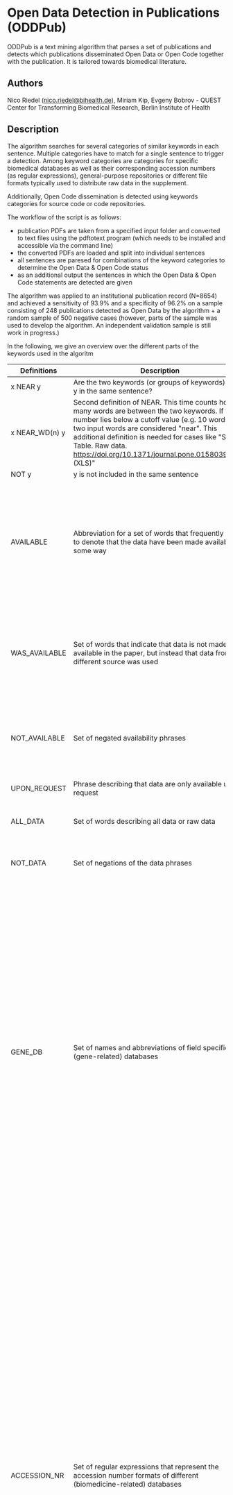 # Open Data Detection in Publications (ODDPub)

ODDPub is a text mining algorithm that parses a set of publications and detects
which publications disseminated Open Data or Open Code together with the
publication. It is tailored towards biomedical literature.

## Authors

Nico Riedel (nico.riedel@bihealth.de), Miriam Kip, Evgeny Bobrov - QUEST Center for Transforming Biomedical Research, Berlin Institute of Health

## Description

The algorithm searches for several categories of similar keywords in each 
sentence. Multiple categories have to match for a single sentence to trigger a 
detection. Among keyword categories are categories for specific biomedical
databases as well as their corresponding accession numbers (as regular
expressions), general-purpose repositories or different file formats typically
used to distribute raw data in the supplement.

Additionally, Open Code dissemination is detected using keywords categories
for source code or code repositories.

The workflow of the script is as follows:
 - publication PDFs are taken from a specified input folder and converted to 
 text files using the pdftotext program (which needs to be installed and 
 accessible via the command line)
 - the converted PDFs are loaded and split into individual sentences
 - all sentences are paresed for combinations of the keyword categories to
 determine the Open Data & Open Code status
 - as an additional output the sentences in which the Open Data & Open Code 
 statements are detected are given

The algorithm was applied to an institutional publication record (N=8654) and 
achieved a sensitivity of 93.9% and a specificity of 96.2% on a sample 
consisting of 248 publications detected as Open Data by the algorithm + a random
sample of 500 negative cases (however, parts of the sample was used to develop
the algorithm. An independent validation sample is still work in progress.)

In the following, we give an overview over the different parts of the keywords used in the algoritm

| Definitions    | Description  |  Keywords  |
|----------------|--------------|------------|
| x NEAR y       | Are the two keywords (or groups of keywords) x and y in the same sentence? | |
| x NEAR_WD(n) y | Second definition of NEAR. This time counts how many words are between the two keywords. If the number lies below a cutoff value (e.g. 10 words), the two input words are considered "near". This additional definition is needed for cases like "S2 Table. Raw data. https://doi.org/10.1371/journal.pone.0158039.s002 (XLS)" | |
| NOT y          | y is not included in the same sentence | |
| AVAILABLE      | Abbreviation for a set of words that frequently occur to denote that the data have been made available in some way | ("included" OR "deposited" OR "released" OR "is provided" "are provided" OR "contained in" OR "available" OR "reproduce" OR "accessible" OR "can be accessed" OR "submitted" OR "can be downloaded" OR “reported in” OR “uploaded to”) |
| WAS_AVAILABLE  | Set of words that indicate that data is not made available in the paper, but instead that data from a different source was used | ("was provided" OR "were provided" OR "was contained in" OR "were contained in" OR "was available" OR "were available" OR "was accessible" OR "were accessible" OR "available from" OR "deposited by" OR "were reproduced") |
| NOT_AVAILABLE  | Set of negated availability phrases | ("not included" OR "not deposited" OR "not released" OR "not provided" OR "not contained in" OR "not available" OR "not accessible" OR "not submitted")|
| UPON_REQUEST   | Phrase describing that data are only available upon request | ("upon request" OR "on request" OR "upon reasonable request") |
| ALL_DATA       | Set of words describing all data or raw data | ("all data" OR  "all array data" OR "raw data" OR "full data set" OR "full dataset") |
| NOT_DATA       | Set of negations of the data phrases | ("not all data" OR "not all array data" OR "no raw data" OR "no full data set" OR "no full dataset") |
| GENE_DB        | Set of names and abbreviations of field specific (gene-related) databases | ("GEO" OR "Gene Expression Omnibus" OR "European Nucleotide Archive" OR "National Center for Biotechnology Information" OR "NCBI" OR "European Molecular Biology Laboratory" OR "EMBL-EBI" OR "BioProject" OR "Sequence Read Archive" OR "SRA" OR "ENA" OR "MassIVE" OR "ProteomeXchange" OR "Proteome Exchange" OR "ProteomeExchange" OR "MetaboLights" OR "Array-Express" OR "ArrayExpress" OR "PRIDE" OR "DNA Data Bank of Japan" OR "DDBJ" OR "Genbank" OR "Protein Databank" OR "PDB" OR "Metagenomics Rapid Annotation using Subsystem Technology" OR "MG-RAST" OR "accession number" OR "accession code" OR "accession numbers" OR "accession codes") |
| ACCESSION_NR   | Set of regular expressions that represent the accession number formats of different (biomedicine-related) databases | ("GSE[[:digit:]]{2,8}" OR "GSM[[:digit:]]{2,8}" OR "GDS[[:digit:]]{2,8}" OR "GPL[[:digit:]]{2,8}" OR "(E\|D\|S)RP[:digit:]{6,}" OR "PRJ(E\|D\|N\|EB\|DB\|NB)[:digit:]+" OR "ERS[:digit:]{6,}" OR "SAM(E\|D\|N)[A-Z]?[:digit:]+" OR "[A-Z]{1}[:digit:]{5}\\.[:digit:]+" OR "[A-Z]{2}[:digit:]{6}\\.[:digit:]+" OR "[A-Z]{4}S?[:digit:]{8,9}\\.[:digit:]+" OR "[A-Z]{3}[:digit:]{5}\\.[:digit:]+" OR "[A-Z]{5}[:digit:]{7}\\.[:digit:]+" OR "[A-Z]{1}[:digit:]{5}" OR "[A-Z]{2}[:digit:]{6}" OR "[A-Z]{3}[:digit:]{5}" OR "[A-Z]{4}[:digit:]{8}" OR "[A-Z]{5}[:digit:]{7}" OR "[A-Z]{6}[:digit:]{9}" OR "(E\|D\|S)RX[:digit:]{6,}" OR "(E\|D\|S)RR[:digit:]{6,}" OR "GCA_[:digit:]{9}\\.[:digit:]+" OR "PRJNA[[:digit:]]{3,8}" OR "SRP[[:digit:]]{3,8}" OR "SRR[[:digit:]]{3,8}" OR "SRX[[:digit:]]{3,8}" OR "SRS[[:digit:]]{3,8}" OR "SRZ[[:digit:]]{3,8}" OR "MSV[[:digit:]]{7,9}" OR "PDX[[:digit:]]{5,6}" OR "E-[A-Z]{4}-[:digit:]{1,6}" OR "PXD[[:digit:]]{5,6}" OR "PRD[[:digit:]]{5,6}" OR "DRA[[:digit:]]{6}" OR "ERA[[:digit:]]{6}" OR "DRP[[:digit:]]{6}" OR "ERP[[:digit:]]{6}" OR "DRX[[:digit:]]{6}" OR "DRS[[:digit:]]{6}" OR "DRR[[:digit:]]{6}" OR "[:digit:]{1}[A-Z]{1}[[:alnum:]]{2}") |
| REPOSITORIES   | Set of names of general-purpose repositories | ("figshare" OR "dryad" OR "zenodo" OR “dataverse” OR “osf”) |
| FILE_FORMATS   | Set of file formats | ("csv" OR "zip" OR "xls" OR "xlsx") |
| SOURCE_CODE    | Set of expressions describing source code | ("source code" OR "analysis script" OR "github" OR "SAS script" OR "SPSS script" OR "R script" OR "R code" OR "python script" OR "python code" OR "matlab script" OR "matlab code") |
| SUPPLEMENT     | Set of expression describing the supplement of an article | ("supporting information" OR "supplement" OR "supplementary data") |


| Combined Keyword Category | Keywords |
|---------------------------|----------|
| Specific databases        | GENE_DB NEAR ACCESSION_NR NEAR (AVAILABLE NOT (NOT_AVAILABLE OR WAS_AVAILABLE)) |
| General-purpose databases | REPOSITORIES NEAR (AVAILABLE NOT (NOT_AVAILABLE OR WAS_AVAILABLE)) |
| Supplementary raw/full data with specific file format | (ALL_DATA NOT NOT_DATA) NEAR_WD FILE_FORMATS |
| All Open Data keywords combined | (((GENE_DB NEAR ACCESSION_NR) OR REPOSITORIES NEAR (AVAILABLE NOT (NOT_AVAILABLE OR WAS_AVAILABLE)) OR ((ALL_DATA NOT NOT_DATA) NEAR_WD FILE_FORMATS) |

Additionally, the detection of Open Code statements is done with the following keywords:

| Combined Keyword Category | Keywords |
|---------------------------|----------|
| Source-code availability  | SOURCE_CODE NEAR AVAILABLE NOT (NOT_AVAILABLE OR WAS_AVAILABLE OR UPON_REQUEST) |
| Supplementary Source-code | SOURCE_CODE NEAR SUPPLEMENT |
| All Open Code keywords combined | SOURCE_CODE NEAR (SUPPLEMENT OR (AVAILABLE NOT (NOT_AVAILABLE OR WAS_AVAILABLE OR UPON_REQUEST)) |

## License

ODDPub is avalable under the MIT license. See the [LICENSE](https://github.com/quest-bih/oddpub/blob/master/LICENSE) file for more info.

